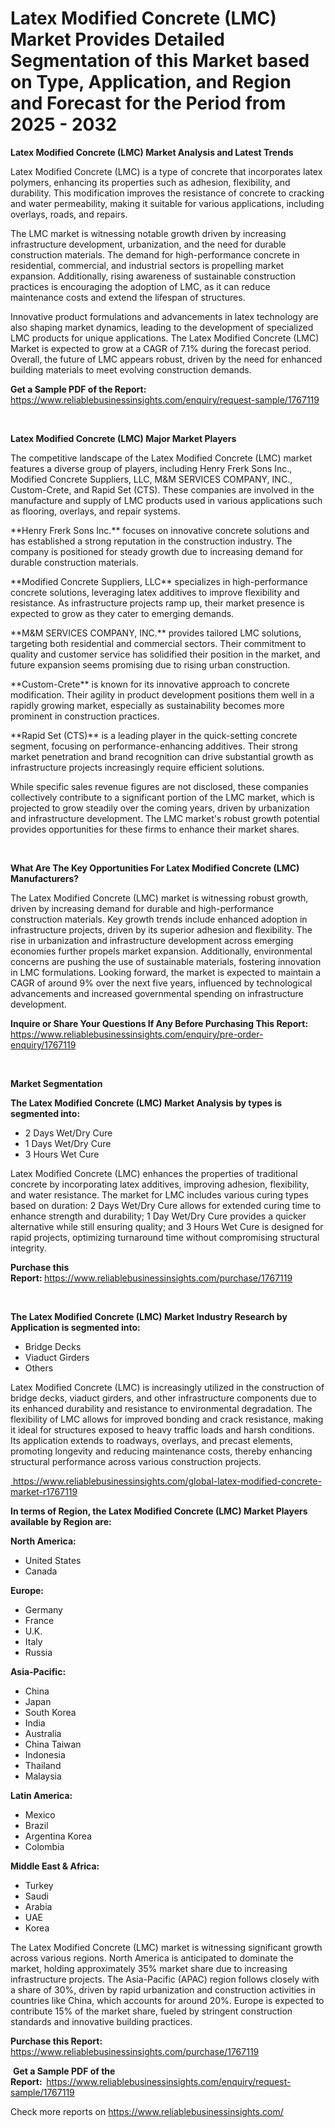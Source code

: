 <p><h1>Latex Modified Concrete (LMC) Market Provides Detailed Segmentation of this Market based on Type, Application, and Region and Forecast for the Period from 2025 - 2032</h1></p><p><strong>Latex Modified Concrete (LMC) Market Analysis and Latest Trends</strong></p>
<p><p>Latex Modified Concrete (LMC) is a type of concrete that incorporates latex polymers, enhancing its properties such as adhesion, flexibility, and durability. This modification improves the resistance of concrete to cracking and water permeability, making it suitable for various applications, including overlays, roads, and repairs.</p><p>The LMC market is witnessing notable growth driven by increasing infrastructure development, urbanization, and the need for durable construction materials. The demand for high-performance concrete in residential, commercial, and industrial sectors is propelling market expansion. Additionally, rising awareness of sustainable construction practices is encouraging the adoption of LMC, as it can reduce maintenance costs and extend the lifespan of structures.</p><p>Innovative product formulations and advancements in latex technology are also shaping market dynamics, leading to the development of specialized LMC products for unique applications. The Latex Modified Concrete (LMC) Market is expected to grow at a CAGR of 7.1% during the forecast period. Overall, the future of LMC appears robust, driven by the need for enhanced building materials to meet evolving construction demands.</p></p>
<p><strong>Get a Sample PDF of the Report:&nbsp;</strong> <a href="https://www.reliablebusinessinsights.com/enquiry/request-sample/1767119?utm_campaign=2440&utm_medium=2&utm_source=Github&utm_content=ia&utm_term=03042025&utm_id=latex-modified-concrete-lmc">https://www.reliablebusinessinsights.com/enquiry/request-sample/1767119</a></p>
<p>&nbsp;</p>
<p><strong>Latex Modified Concrete (LMC) Major Market Players</strong></p>
<p><p>The competitive landscape of the Latex Modified Concrete (LMC) market features a diverse group of players, including Henry Frerk Sons Inc., Modified Concrete Suppliers, LLC, M&M SERVICES COMPANY, INC., Custom-Crete, and Rapid Set (CTS). These companies are involved in the manufacture and supply of LMC products used in various applications such as flooring, overlays, and repair systems.</p><p>**Henry Frerk Sons Inc.** focuses on innovative concrete solutions and has established a strong reputation in the construction industry. The company is positioned for steady growth due to increasing demand for durable construction materials.</p><p>**Modified Concrete Suppliers, LLC** specializes in high-performance concrete solutions, leveraging latex additives to improve flexibility and resistance. As infrastructure projects ramp up, their market presence is expected to grow as they cater to emerging demands.</p><p>**M&M SERVICES COMPANY, INC.** provides tailored LMC solutions, targeting both residential and commercial sectors. Their commitment to quality and customer service has solidified their position in the market, and future expansion seems promising due to rising urban construction.</p><p>**Custom-Crete** is known for its innovative approach to concrete modification. Their agility in product development positions them well in a rapidly growing market, especially as sustainability becomes more prominent in construction practices. </p><p>**Rapid Set (CTS)** is a leading player in the quick-setting concrete segment, focusing on performance-enhancing additives. Their strong market penetration and brand recognition can drive substantial growth as infrastructure projects increasingly require efficient solutions. </p><p>While specific sales revenue figures are not disclosed, these companies collectively contribute to a significant portion of the LMC market, which is projected to grow steadily over the coming years, driven by urbanization and infrastructure development. The LMC market's robust growth potential provides opportunities for these firms to enhance their market shares.</p></p>
<p>&nbsp;</p>
<p><strong>What Are The Key Opportunities For Latex Modified Concrete (LMC) Manufacturers?</strong></p>
<p><p>The Latex Modified Concrete (LMC) market is witnessing robust growth, driven by increasing demand for durable and high-performance construction materials. Key growth trends include enhanced adoption in infrastructure projects, driven by its superior adhesion and flexibility. The rise in urbanization and infrastructure development across emerging economies further propels market expansion. Additionally, environmental concerns are pushing the use of sustainable materials, fostering innovation in LMC formulations. Looking forward, the market is expected to maintain a CAGR of around 9% over the next five years, influenced by technological advancements and increased governmental spending on infrastructure development.</p></p>
<p><strong>Inquire or Share Your Questions If Any Before Purchasing This Report:</strong> <a href="https://www.reliablebusinessinsights.com/enquiry/pre-order-enquiry/1767119?utm_campaign=2440&utm_medium=2&utm_source=Github&utm_content=ia&utm_term=03042025&utm_id=latex-modified-concrete-lmc">https://www.reliablebusinessinsights.com/enquiry/pre-order-enquiry/1767119</a></p>
<p>&nbsp;</p>
<p><strong>Market Segmentation</strong></p>
<p><strong>The Latex Modified Concrete (LMC) Market Analysis by types is segmented into:</strong></p>
<p><ul><li>2 Days Wet/Dry Cure</li><li>1 Days Wet/Dry Cure</li><li>3 Hours Wet Cure</li></ul></p>
<p><p>Latex Modified Concrete (LMC) enhances the properties of traditional concrete by incorporating latex additives, improving adhesion, flexibility, and water resistance. The market for LMC includes various curing types based on duration: 2 Days Wet/Dry Cure allows for extended curing time to enhance strength and durability; 1 Day Wet/Dry Cure provides a quicker alternative while still ensuring quality; and 3 Hours Wet Cure is designed for rapid projects, optimizing turnaround time without compromising structural integrity.</p></p>
<p><strong>Purchase this Report:&nbsp;</strong><a href="https://www.reliablebusinessinsights.com/purchase/1767119?utm_campaign=2440&utm_medium=2&utm_source=Github&utm_content=ia&utm_term=03042025&utm_id=latex-modified-concrete-lmc">https://www.reliablebusinessinsights.com/purchase/1767119</a></p>
<p>&nbsp;</p>
<p><strong>The Latex Modified Concrete (LMC) Market Industry Research by Application is segmented into:</strong></p>
<p><ul><li>Bridge Decks</li><li>Viaduct Girders</li><li>Others</li></ul></p>
<p><p>Latex Modified Concrete (LMC) is increasingly utilized in the construction of bridge decks, viaduct girders, and other infrastructure components due to its enhanced durability and resistance to environmental degradation. The flexibility of LMC allows for improved bonding and crack resistance, making it ideal for structures exposed to heavy traffic loads and harsh conditions. Its application extends to roadways, overlays, and precast elements, promoting longevity and reducing maintenance costs, thereby enhancing structural performance across various construction projects.</p></p>
<p><a href="https://www.reliablebusinessinsights.com/global-latex-modified-concrete-market-r1767119?utm_campaign=2440&utm_medium=2&utm_source=Github&utm_content=ia&utm_term=03042025&utm_id=latex-modified-concrete-lmc">&nbsp;https://www.reliablebusinessinsights.com/global-latex-modified-concrete-market-r1767119</a></p>
<p><strong>In terms of Region, the Latex Modified Concrete (LMC) Market Players available by Region are:</strong></p>
<p>
    <p> <strong> North America: </strong>
        <ul>
            <li>United States</li>
            <li>Canada</li>
        </ul>
        </p> 
    <p> <strong> Europe: </strong>
        <ul>
            <li>Germany</li>
            <li>France</li>
            <li>U.K.</li>
            <li>Italy</li>
            <li>Russia</li>
        </ul>
        </p> 
    <p> <strong> Asia-Pacific: </strong>
        <ul>
            <li>China</li>
            <li>Japan</li>
            <li>South Korea</li>
            <li>India</li>
            <li>Australia</li>
            <li>China Taiwan</li>
            <li>Indonesia</li>
            <li>Thailand</li>
            <li>Malaysia</li>
        </ul>
        </p> 
    <p> <strong> Latin America: </strong>
        <ul>
            <li>Mexico</li>
            <li>Brazil</li>
            <li>Argentina Korea</li>
            <li>Colombia</li>
        </ul>
        </p> 
    <p> <strong> Middle East & Africa: </strong>
        <ul>
            <li>Turkey</li>
            <li>Saudi</li>
            <li>Arabia</li>
            <li>UAE</li>
            <li>Korea</li>
        </ul>
    </p>
    </p>
<p><p>The Latex Modified Concrete (LMC) market is witnessing significant growth across various regions. North America is anticipated to dominate the market, holding approximately 35% market share due to increasing infrastructure projects. The Asia-Pacific (APAC) region follows closely with a share of 30%, driven by rapid urbanization and construction activities in countries like China, which accounts for around 20%. Europe is expected to contribute 15% of the market share, fueled by stringent construction standards and innovative building practices.</p></p>
<p><strong>Purchase this Report: </strong><a href="https://www.reliablebusinessinsights.com/purchase/1767119?utm_campaign=2440&utm_medium=2&utm_source=Github&utm_content=ia&utm_term=03042025&utm_id=latex-modified-concrete-lmc">https://www.reliablebusinessinsights.com/purchase/1767119</a></p>
<p>&nbsp;<strong>Get a Sample PDF of the Report:&nbsp;&nbsp;</strong><a href="https://www.reliablebusinessinsights.com/enquiry/request-sample/1767119?utm_campaign=2440&utm_medium=2&utm_source=Github&utm_content=ia&utm_term=03042025&utm_id=latex-modified-concrete-lmc">https://www.reliablebusinessinsights.com/enquiry/request-sample/1767119</a></p>
<p><strong></strong></p>
<p>Check more reports on <a href="https://www.reliablebusinessinsights.com/?utm_campaign=2440&utm_medium=2&utm_source=Github&utm_content=ia&utm_term=03042025&utm_id=latex-modified-concrete-lmc">https://www.reliablebusinessinsights.com/</a></p>